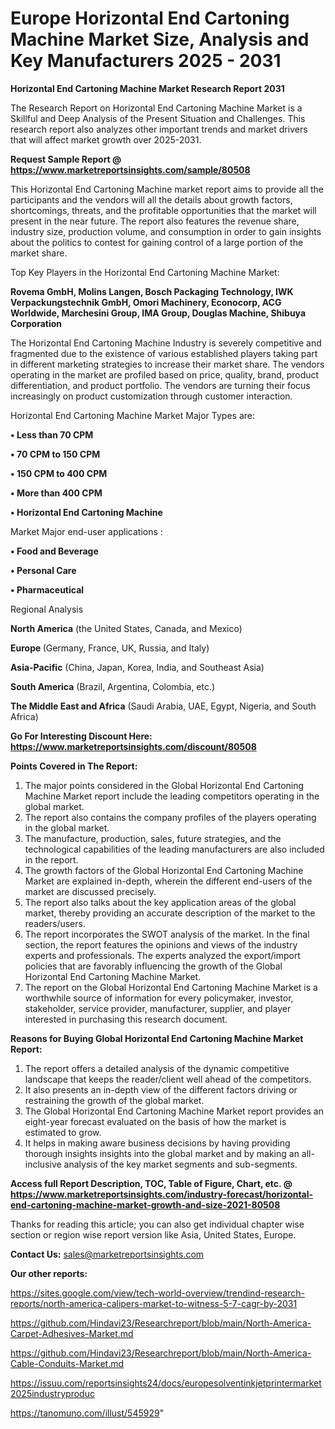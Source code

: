 # Europe Horizontal End Cartoning Machine Market Size, Analysis and Key Manufacturers 2025 - 2031

<strong>Horizontal End Cartoning Machine Market Research Report 2031</strong>

The Research Report on Horizontal End Cartoning Machine Market is a Skillful and Deep Analysis of the Present Situation and Challenges. This research report also analyzes other important trends and market drivers that will affect market growth over 2025-2031.

<strong>Request Sample Report @ <a href=https://www.marketreportsinsights.com/sample/80508>https://www.marketreportsinsights.com/sample/80508</a></strong>

This Horizontal End Cartoning Machine market report aims to provide all the participants and the vendors will all the details about growth factors, shortcomings, threats, and the profitable opportunities that the market will present in the near future. The report also features the revenue share, industry size, production volume, and consumption in order to gain insights about the politics to contest for gaining control of a large portion of the market share.

Top Key Players in the Horizontal End Cartoning Machine Market:

<strong>Rovema GmbH, Molins Langen, Bosch Packaging Technology, IWK Verpackungstechnik GmbH, Omori Machinery, Econocorp, ACG Worldwide, Marchesini Group, IMA Group, Douglas Machine, Shibuya Corporation</strong>

The Horizontal End Cartoning Machine Industry is severely competitive and fragmented due to the existence of various established players taking part in different marketing strategies to increase their market share. The vendors operating in the market are profiled based on price, quality, brand, product differentiation, and product portfolio. The vendors are turning their focus increasingly on product customization through customer interaction.

Horizontal End Cartoning Machine Market Major Types are:

<strong>• Less than 70 CPM

• 70 CPM to 150 CPM

• 150 CPM to 400 CPM

• More than 400 CPM

• Horizontal End Cartoning Machine</strong>

Market Major end-user applications :

<strong>• Food and Beverage

• Personal Care

• Pharmaceutical</strong>

Regional Analysis

</u><strong><b>North America</b></strong> (the United States, Canada, and Mexico)

<strong><b>Europe </b></strong>(Germany, France, UK, Russia, and Italy)

<strong><b>Asia-Pacific</b></strong> (China, Japan, Korea, India, and Southeast Asia)

<strong><b>South America</b></strong> (Brazil, Argentina, Colombia, etc.)

<strong><b>The Middle East and Africa</b></strong> (Saudi Arabia, UAE, Egypt, Nigeria, and South Africa)

<strong>Go For Interesting Discount Here: <a href=https://www.marketreportsinsights.com/discount/80508>https://www.marketreportsinsights.com/discount/80508</a></strong>

<strong>Points Covered in The Report:</strong>
<ol>
  <li>The major points considered in the Global Horizontal End Cartoning Machine Market report include the leading competitors operating in the global market.</li>
  <li>The report also contains the company profiles of the players operating in the global market.</li>
  <li>The manufacture, production, sales, future strategies, and the technological capabilities of the leading manufacturers are also included in the report.</li>
  <li>The growth factors of the Global Horizontal End Cartoning Machine Market are explained in-depth, wherein the different end-users of the market are discussed precisely.</li>
  <li>The report also talks about the key application areas of the global market, thereby providing an accurate description of the market to the readers/users.</li>
  <li>The report incorporates the SWOT analysis of the market. In the final section, the report features the opinions and views of the industry experts and professionals. The experts analyzed the export/import policies that are favorably influencing the growth of the Global Horizontal End Cartoning Machine Market.</li>
  <li>The report on the Global Horizontal End Cartoning Machine Market is a worthwhile source of information for every policymaker, investor, stakeholder, service provider, manufacturer, supplier, and player interested in purchasing this research document.</li>
</ol>
<strong>Reasons for Buying Global Horizontal End Cartoning Machine Market Report:</strong>

<ol>
  <li>The report offers a detailed analysis of the dynamic competitive landscape that keeps the reader/client well ahead of the competitors.</li>
  <li>It also presents an in-depth view of the different factors driving or restraining the growth of the global market.</li>
  <li>The Global Horizontal End Cartoning Machine Market report provides an eight-year forecast evaluated on the basis of how the market is estimated to grow.</li>
  <li>It helps in making aware business decisions by having providing thorough insights insights into the global market and by making an all-inclusive analysis of the key market segments and sub-segments.</li>
</ol>
<strong>Access full Report Description, TOC, Table of Figure, Chart, etc. @ <a href=https://www.marketreportsinsights.com/industry-forecast/horizontal-end-cartoning-machine-market-growth-and-size-2021-80508>https://www.marketreportsinsights.com/industry-forecast/horizontal-end-cartoning-machine-market-growth-and-size-2021-80508</a></strong>


Thanks for reading this article; you can also get individual chapter wise section or region wise report version like Asia, United States, Europe.

<strong>Contact Us:</strong>
sales@marketreportsinsights.com

<strong>Our other reports:</strong>

<a href=https://sites.google.com/view/tech-world-overview/trendind-research-reports/north-america-calipers-market-to-witness-5-7-cagr-by-2031>https://sites.google.com/view/tech-world-overview/trendind-research-reports/north-america-calipers-market-to-witness-5-7-cagr-by-2031</a>

<a href=https://github.com/Hindavi23/Researchreport/blob/main/North-America-Carpet-Adhesives-Market.md>https://github.com/Hindavi23/Researchreport/blob/main/North-America-Carpet-Adhesives-Market.md</a>

<a href=https://github.com/Hindavi23/Researchreport/blob/main/North-America-Cable-Conduits-Market.md>https://github.com/Hindavi23/Researchreport/blob/main/North-America-Cable-Conduits-Market.md</a>

<a href=https://issuu.com/reportsinsights24/docs/europesolventinkjetprintermarket2025industryproduc>https://issuu.com/reportsinsights24/docs/europesolventinkjetprintermarket2025industryproduc</a>

<a href=https://tanomuno.com/illust/545929>https://tanomuno.com/illust/545929</a>"
